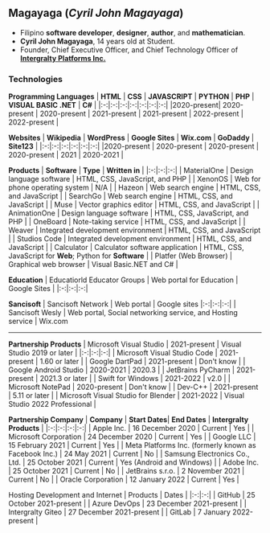 ## Magayaga (_Cyril John Magayaga_)
* Filipino **software developer**, **designer**, **author**, and **mathematician**.
* **Cyril John Magayaga**, 14 years old at Student.
* Founder, Chief Executive Officer, and Chief Technology Officer of [**Intergralty Platforms Inc.**](https://github.com/intergralty)

### Technologies
**Programming Languages**
| **HTML** | **CSS** | **JAVASCRIPT** | **PYTHON** | **PHP** | **VISUAL BASIC .NET** | **C#** |
|:-:|:-:|:-:|:-:|:-:|:-:|:-:|
|2020-present| 2020-present | 2020-present | 2021-present | 2021-present | 2022-present | 2022-present |

**Websites**
| **Wikipedia** | **WordPress** | **Google Sites** | **Wix.com** | **GoDaddy** | **Site123** |
|:-:|:-:|:-:|:-:|:-:|:-:|
|2020-present | 2020-present | 2020-present | 2020-present | 2021 | 2020-2021 |

**Products**
| **Software** | **Type** | **Written in** | 
|:-:|:-:|:-:|
| MaterialOne | Design language software | HTML, CSS, JavaScript, and PHP |
| XenonOS | Web for phone operating system | N/A | 
| Hazeon | Web search engine | HTML, CSS, and JavaScript |
| SearchGo | Web search engine | HTML, CSS, and JavaScript |
| Muse | Vector graphics editor | HTML, CSS, and JavaScript |
| AnimationOne | Design language software | HTML, CSS, JavaScript, and PHP |
| OneBoard | Note-taking service | HTML, CSS, and JavaScript |
| Weaver | Integrated development environment | HTML, CSS, and JavaScript |
| Studios Code | Integrated development environment | HTML, CSS, and JavaScript |
| Calculator | Calculator software application | HTML, CSS, JavaScript for **Web**; Python for **Software** |
| Platfer (Web Browser) | Graphical web browser | Visual Basic.NET and C# |

**Education**
| Educatiorld Educator Groups | Web portal for Education | Google Sites |
|:-:|:-:|:-:|

**Sancisoft**
| Sancisoft Network | Web portal | Google sites
|:-:|:-:|:-:|
| Sancisoft Wesly | Web portal, Social networking service, and Hosting service | Wix.com

-----------------

**Partnership Products**
| Microsoft Visual Studio | 2021-present | Visual Studio 2019 or later |
|:-:|:-:|:-:|
| Microsoft Visual Studio Code | 2021-present | 1.60 or later |
| Google DartPad | 2021-present | Don't know |
| Google Android Studio | 2020-2021 | 2020.3 |
| JetBrains PyCharm | 2021-present | 2021.3 or later |
| Swift for Windows | 2021-2022 | v2.0 |
| Microsoft NotePad | 2020-present | Don't know |
| Dev-C++ | 2021-present | 5.11 or later |
| Microsoft Visual Studio for Blender | 2021-2022 | Visual Studio 2022 Professional |

**Partnership Company**
| **Company** | **Start Dates**| **End Dates** | **Intergralty Products** |
|:-:|:-:|:-:|:-:|
| Apple Inc. | 16 December 2020 | Current | Yes |
| Microsoft Corporation | 24 December 2020 | Current | Yes |
| Google LLC | 15 February 2021 | Current | Yes |
| Meta Platforms Inc. (formerly known as Facebook Inc.) | 24 May 2021 | Current | No |
| Samsung Electronics Co., Ltd. | 25 October 2021 | Current | Yes (Android and Windows) |
| Adobe Inc. | 25 October 2021 | Current | No |
| JetBrains s.r.o. | 2 November 2021 | Current | No |
| Oracle Corporation | 12 January 2022 | Current | Yes |

Hosting Development and Internet
| Products | Dates |
|:-:|:-:|
| GitHub | 25 October 2021-present |
| Azure DevOps | 23 December 2021-present |
| Intergralty Giteo | 27 December 2021-present |
| GitLab | 7 January 2022-present |
